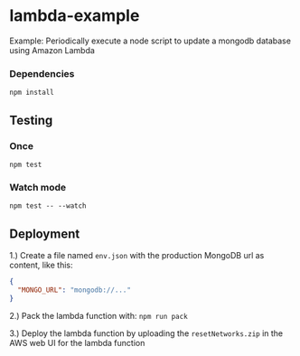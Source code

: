 # lambda-example

Example: Periodically execute a node script to update a mongodb database using Amazon Lambda

### Dependencies

```
npm install
```

## Testing

### Once

```
npm test
```

### Watch mode

```
npm test -- --watch
```

## Deployment

1.) Create a file named `env.json` with the production MongoDB url as content, like this:

```json
{
  "MONGO_URL": "mongodb://..."
}
```

2.) Pack the lambda function with: `npm run pack`

3.) Deploy the lambda function by uploading the `resetNetworks.zip`
    in the AWS web UI for the lambda function
